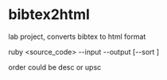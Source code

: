bibtex2html
===========

lab project, converts bibtex to html format

ruby <source_code> --input <path> --output <path> [--sort <order>]

order could be desc or upsc

